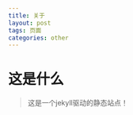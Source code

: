 ```yaml
---
title: 关于
layout: post
tags: 页面
categories: other
---
```


# 这是什么
> 这是一个jekyll驱动的静态站点！
<!--stackedit_data:
eyJoaXN0b3J5IjpbLTcxOTYxMjQ2OV19
-->